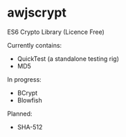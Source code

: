 # awjscrypt
ES6 Crypto Library (Licence Free)

Currently contains:
 - QuickTest (a standalone testing rig)
 - MD5

In progress:
 - BCrypt
 - Blowfish

Planned:
 - SHA-512